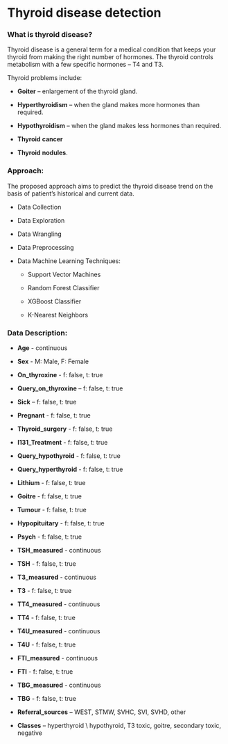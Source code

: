 # Thyroid disease detection

### What is thyroid disease?

Thyroid disease is a general term for a medical condition that keeps your thyroid from making the right number of hormones. The thyroid controls metabolism with a few specific hormones – T4 and T3.

Thyroid problems include:

- **Goiter** – enlargement of the thyroid gland.

- **Hyperthyroidism** – when the gland makes more hormones than required.

- **Hypothyroidism** – when the gland makes less hormones than required.

- **Thyroid** **cancer**

- **Thyroid** **nodules**.

 

### Approach:

The proposed approach aims to predict the thyroid disease trend on the basis of patient’s historical and current data.


- Data Collection


- Data Exploration


- Data Wrangling


- Data Preprocessing


- Data Machine Learning Techniques:


  - Support Vector Machines


  - Random Forest Classifier


  - XGBoost Classifier


  - K-Nearest Neighbors

 

### Data Description:


- **Age** - continuous


- **Sex** - M: Male, F: Female


- **On_thyroxine** - f: false, t: true


- **Query_on_thyroxine** – f: false, t: true


- **Sick** – f: false, t: true


- **Pregnant** - f: false, t: true


- **Thyroid_surgery** - f: false, t: true


- **I131_Treatment** - f: false, t: true


- **Query_hypothyroid** - f: false, t: true


- **Query_hyperthyroid** - f: false, t: true


- **Lithium** - f: false, t: true


- **Goitre** - f: false, t: true


- **Tumour** - f: false, t: true


- **Hypopituitary** - f: false, t: true


- **Psych** - f: false, t: true


- **TSH_measured** - continuous


- **TSH** - f: false, t: true


- **T3_measured** - continuous


- **T3** - f: false, t: true


- **TT4_measured** - continuous


- **TT4** - f: false, t: true


- **T4U_measured** - continuous


- **T4U** - f: false, t: true


- **FTI_measured** - continuous


- **FTI** - f: false, t: true


- **TBG_measured** - continuous


- **TBG** - f: false, t: true


- **Referral_sources** – WEST, STMW, SVHC, SVI, SVHD, other


- **Classes** – hyperthyroid \ hypothyroid, T3 toxic, goitre, secondary toxic, negative
